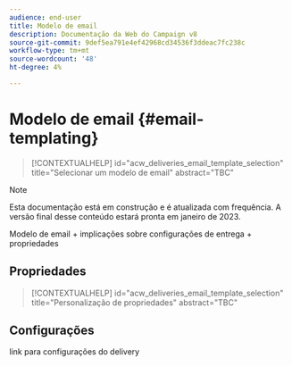 ```yaml
---
audience: end-user
title: Modelo de email
description: Documentação da Web do Campaign v8
source-git-commit: 9def5ea791e4ef42968cd34536f3ddeac7fc238c
workflow-type: tm+mt
source-wordcount: '48'
ht-degree: 4%

---
```


# Modelo de email {#email-templating}

>[!CONTEXTUALHELP]
>id="acw_deliveries_email_template_selection"
>title="Selecionar um modelo de email"
>abstract="TBC"

>[!NOTE]
>
>Esta documentação está em construção e é atualizada com frequência. A versão final desse conteúdo estará pronta em janeiro de 2023.

Modelo de email + implicações sobre configurações de entrega + propriedades

## Propriedades

>[!CONTEXTUALHELP]
>id="acw_deliveries_email_template_selection"
>title="Personalização de propriedades"
>abstract="TBC"

## Configurações

link para configurações do delivery


